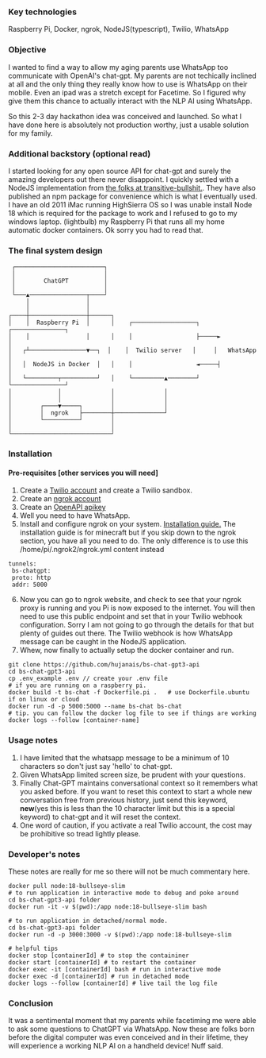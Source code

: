 ### Key technologies

Raspberry Pi, Docker, ngrok, NodeJS(typescript), Twilio, WhatsApp

### Objective

I wanted to find a way to allow my aging parents use WhatsApp too communicate with OpenAI's chat-gpt. My parents are not techically inclined at all and the only thing they really know how to use is WhatsApp on their mobile. Even an ipad was a stretch except for Facetime. So I figured why give them this chance to actually interact with the NLP AI using WhatsApp.

So this 2-3 day hackathon idea was conceived and launched. So what I have done here is absolutely not production worthy, just a usable solution for my family.

### Additional backstory (optional read)

I started looking for any open source API for chat-gpt and surely the amazing developers out there never disappoint. I quickly settled with a NodeJS implementation from [the folks at transitive-bullshit.](https://github.com/transitive-bullshit/chatgpt-api). They have also published an npm package for convenience which is what I eventually used.
I have an old 2011 iMac running HighSierra OS so I was unable install Node 18 which is required for the package to work and I refused to go to my windows laptop. (lightbulb) my Raspberry Pi that runs all my home automatic docker containers. Ok sorry you had to read that.

### The final system design

```
 ┌─────────────────────────┐
 │                         │
 │        ChatGPT          │
 │                         │
 └───▲────────────────┬────┘
     │                │
     │                │
┌────┼────────────────┼──────┐
│    │  Raspberry Pi  │      │    ┌──────────────────┐     ┌───────────────┐
│    │                │      │    │                  ├─────►               │
│   ┌┴────────────────▼──┐  │    │  Twilio server   │     │   WhatsApp    │
│   │  NodeJS in Docker  │   │    │                  ◄─────┤               │
│   └─────────┬──────────┘   │    └─────────▲────────┘     └───────────────┘
│             │              │              │
│             │              │              │
│        ┌────▼─────┐        │              │
│        │  ngrok   ├────────┼──────────────┘
│        └──────────┘        │
│                            │
└────────────────────────────┘
```

### Installation

#### Pre-requisites [other services you will need]

1.  Create a [Twilio account](https://www.twilio.com/) and create a Twilio sandbox.
2.  Create an [ngrok account](https://ngrok.com/)
3.  Create an [OpenAPI apikey](https://platform.openai.com/overview)
4.  Well you need to have WhatsApp.
5.  Install and configure ngrok on your system. [Installation guide.](https://littlebigtech.net/posts/raspberry-pi-4-minecraft-server-no-port-forwarding/) The installation guide is for minecraft but if you skip down to the ngrok section, you have all you need to do. The only difference is to use this /home/pi/.ngrok2/ngrok.yml content instead

```
tunnels:
 bs-chatgpt:
 proto: http
 addr: 5000
```

6. Now you can go to ngrok website, and check to see that your ngrok proxy is running and you Pi is now exposed to the internet. You will then need to use this public endpoint and set that in your Twilio webhook configuration. Sorry I am not going to go through the details for that but plenty of guides out there. The Twilio webhook is how WhatsApp message can be caught in the NodeJS application.
7. Whew, now finally to actually setup the docker container and run.

```
git clone https://github.com/hujanais/bs-chat-gpt3-api
cd bs-chat-gpt3-api
cp .env_example .env // create your .env file
# if you are running on a raspberry pi.
docker build -t bs-chat -f Dockerfile.pi .   # use Dockerfile.ubuntu if on linux or cloud
docker run -d -p 5000:5000 --name bs-chat bs-chat
# tip. you can follow the docker log file to see if things are working
docker logs --follow [container-name]
```

### Usage notes

1. I have limited that the whatsapp message to be a minimum of 10 characters so don't just say 'hello' to chat-gpt.
2. Given WhatsApp limited screen size, be prudent with your questions.
3. Finally Chat-GPT maintains conversational context so it remembers what you asked before. If you want to reset this context to start a whole new conversation free from previous history, just send this keyword, **new**(yes this is less than the 10 character limit but this is a special keyword) to chat-gpt and it will reset the context.
4. One word of caution, if you activate a real Twilio account, the cost may be prohibitive so tread lightly please.

### Developer's notes

These notes are really for me so there will not be much commentary here.

```
docker pull node:18-bullseye-slim
# to run application in interactive mode to debug and poke around
cd bs-chat-gpt3-api folder
docker run -it -v $(pwd):/app node:18-bullseye-slim bash

# to run application in detached/normal mode.
cd bs-chat-gpt3-api folder
docker run -d -p 3000:3000 -v $(pwd):/app node:18-bullseye-slim

# helpful tips
docker stop [containerId] # to stop the containiner
docker start [containerId] # to restart the container
docker exec -it [containerId] bash # run in interactive mode
docker exec -d [containerId] # run in detached mode
docker logs --follow [containerId] # live tail the log file
```

### Conclusion

It was a sentimental moment that my parents while facetiming me were able to ask some questions to ChatGPT via WhatsApp. Now these are folks born before the digital computer was even conceived and in their lifetime, they will experience a working NLP AI on a handheld device! Nuff said.
